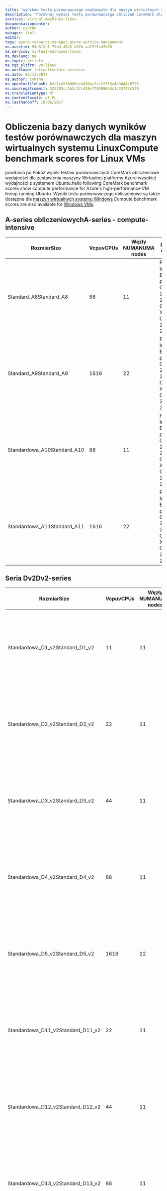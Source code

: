 ```yaml
---
title: "wyników testu porównawczego aaaCompute dla maszyn wirtualnych systemu Linux | Dokumentacja firmy Microsoft"
description: "Porównaj wyniki testu porównawczego obliczeń CoreMark dla maszyn wirtualnych Azure systemem Linux"
services: virtual-machines-linux
documentationcenter: 
author: cynthn
manager: timlt
editor: 
tags: azure-resource-manager,azure-service-management
ms.assetid: 93e812c1-79dd-40c5-b97b-aa79f5cd7d76
ms.service: virtual-machines-linux
ms.devlang: na
ms.topic: article
ms.tgt_pltfrm: vm-linux
ms.workload: infrastructure-services
ms.date: 05/11/2017
ms.author: cynthn
ms.openlocfilehash: b2c1ca5fbd80cea030ac2cc22156c4e9444c6726
ms.sourcegitcommit: 523283cc1b3c37c428e77850964dc1c33742c5f0
ms.translationtype: MT
ms.contentlocale: pl-PL
ms.lasthandoff: 10/06/2017
---
```

# <a name="compute-benchmark-scores-for-linux-vms"></a><span data-ttu-id="aa6ff-103">Obliczenia bazy danych wyników testów porównawczych dla maszyn wirtualnych systemu Linux</span><span class="sxs-lookup"><span data-stu-id="aa6ff-103">Compute benchmark scores for Linux VMs</span></span>
<span data-ttu-id="aa6ff-104">powitania po Pokaż wyniki testów porównawczych CoreMark obliczeniowe wydajności dla zestawienia maszyny Wirtualnej platformy Azure wysokiej wydajności z systemem Ubuntu.</span><span class="sxs-lookup"><span data-stu-id="aa6ff-104">hello following CoreMark benchmark scores show compute performance for Azure's high-performance VM lineup running Ubuntu.</span></span> <span data-ttu-id="aa6ff-105">Wyniki testu porównawczego obliczeniowe są także dostępne dla [maszyn wirtualnych systemu Windows](../windows/compute-benchmark-scores.md?toc=%2fazure%2fvirtual-machines%2fwindows%2ftoc.json).</span><span class="sxs-lookup"><span data-stu-id="aa6ff-105">Compute benchmark scores are also available for [Windows VMs](../windows/compute-benchmark-scores.md?toc=%2fazure%2fvirtual-machines%2fwindows%2ftoc.json).</span></span>

## <a name="a-series---compute-intensive"></a><span data-ttu-id="aa6ff-106">A-series obliczeniowych</span><span class="sxs-lookup"><span data-stu-id="aa6ff-106">A-series - compute-intensive</span></span>
| <span data-ttu-id="aa6ff-107">Rozmiar</span><span class="sxs-lookup"><span data-stu-id="aa6ff-107">Size</span></span> | <span data-ttu-id="aa6ff-108">Vcpu</span><span class="sxs-lookup"><span data-stu-id="aa6ff-108">vCPUs</span></span> | <span data-ttu-id="aa6ff-109">Węzły NUMA</span><span class="sxs-lookup"><span data-stu-id="aa6ff-109">NUMA nodes</span></span> | <span data-ttu-id="aa6ff-110">Procesor CPU</span><span class="sxs-lookup"><span data-stu-id="aa6ff-110">CPU</span></span> | <span data-ttu-id="aa6ff-111">Uruchamia</span><span class="sxs-lookup"><span data-stu-id="aa6ff-111">Runs</span></span> | <span data-ttu-id="aa6ff-112">Iteracje na sekundę</span><span class="sxs-lookup"><span data-stu-id="aa6ff-112">Iterations/sec</span></span> | <span data-ttu-id="aa6ff-113">StdDev</span><span class="sxs-lookup"><span data-stu-id="aa6ff-113">StdDev</span></span> |
| --- | --- | --- | --- | --- | --- | --- |
| <span data-ttu-id="aa6ff-114">Standard_A8</span><span class="sxs-lookup"><span data-stu-id="aa6ff-114">Standard_A8</span></span> |<span data-ttu-id="aa6ff-115">8</span><span class="sxs-lookup"><span data-stu-id="aa6ff-115">8</span></span> |<span data-ttu-id="aa6ff-116">1</span><span class="sxs-lookup"><span data-stu-id="aa6ff-116">1</span></span> |<span data-ttu-id="aa6ff-117">Procesor Intel Xeon E5 procesora CPU — 2670 0 @ 2.6 GHz</span><span class="sxs-lookup"><span data-stu-id="aa6ff-117">Intel Xeon CPU E5-2670 0 @ 2.6 GHz</span></span> |<span data-ttu-id="aa6ff-118">179</span><span class="sxs-lookup"><span data-stu-id="aa6ff-118">179</span></span> |<span data-ttu-id="aa6ff-119">110,294</span><span class="sxs-lookup"><span data-stu-id="aa6ff-119">110,294</span></span> |<span data-ttu-id="aa6ff-120">554</span><span class="sxs-lookup"><span data-stu-id="aa6ff-120">554</span></span> |
| <span data-ttu-id="aa6ff-121">Standard_A9</span><span class="sxs-lookup"><span data-stu-id="aa6ff-121">Standard_A9</span></span> |<span data-ttu-id="aa6ff-122">16</span><span class="sxs-lookup"><span data-stu-id="aa6ff-122">16</span></span> |<span data-ttu-id="aa6ff-123">2</span><span class="sxs-lookup"><span data-stu-id="aa6ff-123">2</span></span> |<span data-ttu-id="aa6ff-124">Procesor Intel Xeon E5 procesora CPU — 2670 0 @ 2.6 GHz</span><span class="sxs-lookup"><span data-stu-id="aa6ff-124">Intel Xeon CPU E5-2670 0 @ 2.6 GHz</span></span> |<span data-ttu-id="aa6ff-125">189</span><span class="sxs-lookup"><span data-stu-id="aa6ff-125">189</span></span> |<span data-ttu-id="aa6ff-126">210,816</span><span class="sxs-lookup"><span data-stu-id="aa6ff-126">210,816</span></span> |<span data-ttu-id="aa6ff-127">2,126</span><span class="sxs-lookup"><span data-stu-id="aa6ff-127">2,126</span></span> |
| <span data-ttu-id="aa6ff-128">Standardowa_A10</span><span class="sxs-lookup"><span data-stu-id="aa6ff-128">Standard_A10</span></span> |<span data-ttu-id="aa6ff-129">8</span><span class="sxs-lookup"><span data-stu-id="aa6ff-129">8</span></span> |<span data-ttu-id="aa6ff-130">1</span><span class="sxs-lookup"><span data-stu-id="aa6ff-130">1</span></span> |<span data-ttu-id="aa6ff-131">Procesor Intel Xeon E5 procesora CPU — 2670 0 @ 2.6 GHz</span><span class="sxs-lookup"><span data-stu-id="aa6ff-131">Intel Xeon CPU E5-2670 0 @ 2.6 GHz</span></span> |<span data-ttu-id="aa6ff-132">188</span><span class="sxs-lookup"><span data-stu-id="aa6ff-132">188</span></span> |<span data-ttu-id="aa6ff-133">110,025</span><span class="sxs-lookup"><span data-stu-id="aa6ff-133">110,025</span></span> |<span data-ttu-id="aa6ff-134">1,045</span><span class="sxs-lookup"><span data-stu-id="aa6ff-134">1,045</span></span> |
| <span data-ttu-id="aa6ff-135">Standardowa_A11</span><span class="sxs-lookup"><span data-stu-id="aa6ff-135">Standard_A11</span></span> |<span data-ttu-id="aa6ff-136">16</span><span class="sxs-lookup"><span data-stu-id="aa6ff-136">16</span></span> |<span data-ttu-id="aa6ff-137">2</span><span class="sxs-lookup"><span data-stu-id="aa6ff-137">2</span></span> |<span data-ttu-id="aa6ff-138">Procesor Intel Xeon E5 procesora CPU — 2670 0 @ 2.6 GHz</span><span class="sxs-lookup"><span data-stu-id="aa6ff-138">Intel Xeon CPU E5-2670 0 @ 2.6 GHz</span></span> |<span data-ttu-id="aa6ff-139">188</span><span class="sxs-lookup"><span data-stu-id="aa6ff-139">188</span></span> |<span data-ttu-id="aa6ff-140">210,727</span><span class="sxs-lookup"><span data-stu-id="aa6ff-140">210,727</span></span> |<span data-ttu-id="aa6ff-141">2,073</span><span class="sxs-lookup"><span data-stu-id="aa6ff-141">2,073</span></span> |

## <a name="dv2-series"></a><span data-ttu-id="aa6ff-142">Seria Dv2</span><span class="sxs-lookup"><span data-stu-id="aa6ff-142">Dv2-series</span></span>
| <span data-ttu-id="aa6ff-143">Rozmiar</span><span class="sxs-lookup"><span data-stu-id="aa6ff-143">Size</span></span> | <span data-ttu-id="aa6ff-144">Vcpu</span><span class="sxs-lookup"><span data-stu-id="aa6ff-144">vCPUs</span></span> | <span data-ttu-id="aa6ff-145">Węzły NUMA</span><span class="sxs-lookup"><span data-stu-id="aa6ff-145">NUMA nodes</span></span> | <span data-ttu-id="aa6ff-146">Procesor CPU</span><span class="sxs-lookup"><span data-stu-id="aa6ff-146">CPU</span></span> | <span data-ttu-id="aa6ff-147">Uruchamia</span><span class="sxs-lookup"><span data-stu-id="aa6ff-147">Runs</span></span> | <span data-ttu-id="aa6ff-148">Iteracje na sekundę</span><span class="sxs-lookup"><span data-stu-id="aa6ff-148">Iterations/sec</span></span> | <span data-ttu-id="aa6ff-149">StdDev</span><span class="sxs-lookup"><span data-stu-id="aa6ff-149">StdDev</span></span> |
| --- | --- | --- | --- | --- | --- | --- |
| <span data-ttu-id="aa6ff-150">Standardowa_D1_v2</span><span class="sxs-lookup"><span data-stu-id="aa6ff-150">Standard_D1_v2</span></span> |<span data-ttu-id="aa6ff-151">1</span><span class="sxs-lookup"><span data-stu-id="aa6ff-151">1</span></span> |<span data-ttu-id="aa6ff-152">1</span><span class="sxs-lookup"><span data-stu-id="aa6ff-152">1</span></span> |<span data-ttu-id="aa6ff-153">Procesor Intel Xeon E5-2673 v3 @ 2,4 GHz</span><span class="sxs-lookup"><span data-stu-id="aa6ff-153">Intel Xeon E5-2673 v3 @ 2.4 GHz</span></span> |<span data-ttu-id="aa6ff-154">140</span><span class="sxs-lookup"><span data-stu-id="aa6ff-154">140</span></span> |<span data-ttu-id="aa6ff-155">14,852</span><span class="sxs-lookup"><span data-stu-id="aa6ff-155">14,852</span></span> |<span data-ttu-id="aa6ff-156">780</span><span class="sxs-lookup"><span data-stu-id="aa6ff-156">780</span></span> |
| <span data-ttu-id="aa6ff-157">Standardowa_D2_v2</span><span class="sxs-lookup"><span data-stu-id="aa6ff-157">Standard_D2_v2</span></span> |<span data-ttu-id="aa6ff-158">2</span><span class="sxs-lookup"><span data-stu-id="aa6ff-158">2</span></span> |<span data-ttu-id="aa6ff-159">1</span><span class="sxs-lookup"><span data-stu-id="aa6ff-159">1</span></span> |<span data-ttu-id="aa6ff-160">Procesor Intel Xeon E5-2673 v3 @ 2,4 GHz</span><span class="sxs-lookup"><span data-stu-id="aa6ff-160">Intel Xeon E5-2673 v3 @ 2.4 GHz</span></span> |<span data-ttu-id="aa6ff-161">133</span><span class="sxs-lookup"><span data-stu-id="aa6ff-161">133</span></span> |<span data-ttu-id="aa6ff-162">29,467</span><span class="sxs-lookup"><span data-stu-id="aa6ff-162">29,467</span></span> |<span data-ttu-id="aa6ff-163">1,863</span><span class="sxs-lookup"><span data-stu-id="aa6ff-163">1,863</span></span> |
| <span data-ttu-id="aa6ff-164">Standardowa_D3_v2</span><span class="sxs-lookup"><span data-stu-id="aa6ff-164">Standard_D3_v2</span></span> |<span data-ttu-id="aa6ff-165">4</span><span class="sxs-lookup"><span data-stu-id="aa6ff-165">4</span></span> |<span data-ttu-id="aa6ff-166">1</span><span class="sxs-lookup"><span data-stu-id="aa6ff-166">1</span></span> |<span data-ttu-id="aa6ff-167">Procesor Intel Xeon E5-2673 v3 @ 2,4 GHz</span><span class="sxs-lookup"><span data-stu-id="aa6ff-167">Intel Xeon E5-2673 v3 @ 2.4 GHz</span></span> |<span data-ttu-id="aa6ff-168">139</span><span class="sxs-lookup"><span data-stu-id="aa6ff-168">139</span></span> |<span data-ttu-id="aa6ff-169">56,205</span><span class="sxs-lookup"><span data-stu-id="aa6ff-169">56,205</span></span> |<span data-ttu-id="aa6ff-170">1,167</span><span class="sxs-lookup"><span data-stu-id="aa6ff-170">1,167</span></span> |
| <span data-ttu-id="aa6ff-171">Standardowa_D4_v2</span><span class="sxs-lookup"><span data-stu-id="aa6ff-171">Standard_D4_v2</span></span> |<span data-ttu-id="aa6ff-172">8</span><span class="sxs-lookup"><span data-stu-id="aa6ff-172">8</span></span> |<span data-ttu-id="aa6ff-173">1</span><span class="sxs-lookup"><span data-stu-id="aa6ff-173">1</span></span> |<span data-ttu-id="aa6ff-174">Procesor Intel Xeon E5-2673 v3 @ 2,4 GHz</span><span class="sxs-lookup"><span data-stu-id="aa6ff-174">Intel Xeon E5-2673 v3 @ 2.4 GHz</span></span> |<span data-ttu-id="aa6ff-175">126</span><span class="sxs-lookup"><span data-stu-id="aa6ff-175">126</span></span> |<span data-ttu-id="aa6ff-176">108,543</span><span class="sxs-lookup"><span data-stu-id="aa6ff-176">108,543</span></span> |<span data-ttu-id="aa6ff-177">3,446</span><span class="sxs-lookup"><span data-stu-id="aa6ff-177">3,446</span></span> |
| <span data-ttu-id="aa6ff-178">Standardowa_D5_v2</span><span class="sxs-lookup"><span data-stu-id="aa6ff-178">Standard_D5_v2</span></span> |<span data-ttu-id="aa6ff-179">16</span><span class="sxs-lookup"><span data-stu-id="aa6ff-179">16</span></span> |<span data-ttu-id="aa6ff-180">2</span><span class="sxs-lookup"><span data-stu-id="aa6ff-180">2</span></span> |<span data-ttu-id="aa6ff-181">Procesor Intel Xeon E5-2673 v3 @ 2,4 GHz</span><span class="sxs-lookup"><span data-stu-id="aa6ff-181">Intel Xeon E5-2673 v3 @ 2.4 GHz</span></span> |<span data-ttu-id="aa6ff-182">126</span><span class="sxs-lookup"><span data-stu-id="aa6ff-182">126</span></span> |<span data-ttu-id="aa6ff-183">205,332</span><span class="sxs-lookup"><span data-stu-id="aa6ff-183">205,332</span></span> |<span data-ttu-id="aa6ff-184">9,998</span><span class="sxs-lookup"><span data-stu-id="aa6ff-184">9,998</span></span> |
| <span data-ttu-id="aa6ff-185">Standardowa_D11_v2</span><span class="sxs-lookup"><span data-stu-id="aa6ff-185">Standard_D11_v2</span></span> |<span data-ttu-id="aa6ff-186">2</span><span class="sxs-lookup"><span data-stu-id="aa6ff-186">2</span></span> |<span data-ttu-id="aa6ff-187">1</span><span class="sxs-lookup"><span data-stu-id="aa6ff-187">1</span></span> |<span data-ttu-id="aa6ff-188">Procesor Intel Xeon E5-2673 v3 @ 2,4 GHz</span><span class="sxs-lookup"><span data-stu-id="aa6ff-188">Intel Xeon E5-2673 v3 @ 2.4 GHz</span></span> |<span data-ttu-id="aa6ff-189">125</span><span class="sxs-lookup"><span data-stu-id="aa6ff-189">125</span></span> |<span data-ttu-id="aa6ff-190">28,598</span><span class="sxs-lookup"><span data-stu-id="aa6ff-190">28,598</span></span> |<span data-ttu-id="aa6ff-191">1,510</span><span class="sxs-lookup"><span data-stu-id="aa6ff-191">1,510</span></span> |
| <span data-ttu-id="aa6ff-192">Standardowa_D12_v2</span><span class="sxs-lookup"><span data-stu-id="aa6ff-192">Standard_D12_v2</span></span> |<span data-ttu-id="aa6ff-193">4</span><span class="sxs-lookup"><span data-stu-id="aa6ff-193">4</span></span> |<span data-ttu-id="aa6ff-194">1</span><span class="sxs-lookup"><span data-stu-id="aa6ff-194">1</span></span> |<span data-ttu-id="aa6ff-195">Procesor Intel Xeon E5-2673 v3 @ 2,4 GHz</span><span class="sxs-lookup"><span data-stu-id="aa6ff-195">Intel Xeon E5-2673 v3 @ 2.4 GHz</span></span> |<span data-ttu-id="aa6ff-196">131</span><span class="sxs-lookup"><span data-stu-id="aa6ff-196">131</span></span> |<span data-ttu-id="aa6ff-197">55,673</span><span class="sxs-lookup"><span data-stu-id="aa6ff-197">55,673</span></span> |<span data-ttu-id="aa6ff-198">1,418</span><span class="sxs-lookup"><span data-stu-id="aa6ff-198">1,418</span></span> |
| <span data-ttu-id="aa6ff-199">Standardowa_D13_v2</span><span class="sxs-lookup"><span data-stu-id="aa6ff-199">Standard_D13_v2</span></span> |<span data-ttu-id="aa6ff-200">8</span><span class="sxs-lookup"><span data-stu-id="aa6ff-200">8</span></span> |<span data-ttu-id="aa6ff-201">1</span><span class="sxs-lookup"><span data-stu-id="aa6ff-201">1</span></span> |<span data-ttu-id="aa6ff-202">Procesor Intel Xeon E5-2673 v3 @ 2,4 GHz</span><span class="sxs-lookup"><span data-stu-id="aa6ff-202">Intel Xeon E5-2673 v3 @ 2.4 GHz</span></span> |<span data-ttu-id="aa6ff-203">140</span><span class="sxs-lookup"><span data-stu-id="aa6ff-203">140</span></span> |<span data-ttu-id="aa6ff-204">107,986</span><span class="sxs-lookup"><span data-stu-id="aa6ff-204">107,986</span></span> |<span data-ttu-id="aa6ff-205">3,089</span><span class="sxs-lookup"><span data-stu-id="aa6ff-205">3,089</span></span> |
| <span data-ttu-id="aa6ff-206">Standardowa_D14_v2</span><span class="sxs-lookup"><span data-stu-id="aa6ff-206">Standard_D14_v2</span></span> |<span data-ttu-id="aa6ff-207">16</span><span class="sxs-lookup"><span data-stu-id="aa6ff-207">16</span></span> |<span data-ttu-id="aa6ff-208">2</span><span class="sxs-lookup"><span data-stu-id="aa6ff-208">2</span></span> |<span data-ttu-id="aa6ff-209">Procesor Intel Xeon E5-2673 v3 @ 2,4 GHz</span><span class="sxs-lookup"><span data-stu-id="aa6ff-209">Intel Xeon E5-2673 v3 @ 2.4 GHz</span></span> |<span data-ttu-id="aa6ff-210">140</span><span class="sxs-lookup"><span data-stu-id="aa6ff-210">140</span></span> |<span data-ttu-id="aa6ff-211">208,186</span><span class="sxs-lookup"><span data-stu-id="aa6ff-211">208,186</span></span> |<span data-ttu-id="aa6ff-212">8,839</span><span class="sxs-lookup"><span data-stu-id="aa6ff-212">8,839</span></span> |
| <span data-ttu-id="aa6ff-213">Standard_D15_v2</span><span class="sxs-lookup"><span data-stu-id="aa6ff-213">Standard_D15_v2</span></span> |<span data-ttu-id="aa6ff-214">20</span><span class="sxs-lookup"><span data-stu-id="aa6ff-214">20</span></span> |<span data-ttu-id="aa6ff-215">2</span><span class="sxs-lookup"><span data-stu-id="aa6ff-215">2</span></span> |<span data-ttu-id="aa6ff-216">Procesor Intel Xeon E5-2673 v3 @ 2,4 GHz</span><span class="sxs-lookup"><span data-stu-id="aa6ff-216">Intel Xeon E5-2673 v3 @ 2.4 GHz</span></span> |<span data-ttu-id="aa6ff-217">28</span><span class="sxs-lookup"><span data-stu-id="aa6ff-217">28</span></span> |<span data-ttu-id="aa6ff-218">268,560</span><span class="sxs-lookup"><span data-stu-id="aa6ff-218">268,560</span></span> |<span data-ttu-id="aa6ff-219">4,667</span><span class="sxs-lookup"><span data-stu-id="aa6ff-219">4,667</span></span> |

## <a name="f-series"></a><span data-ttu-id="aa6ff-220">Seria F</span><span class="sxs-lookup"><span data-stu-id="aa6ff-220">F-series</span></span>
| <span data-ttu-id="aa6ff-221">Rozmiar</span><span class="sxs-lookup"><span data-stu-id="aa6ff-221">Size</span></span> | <span data-ttu-id="aa6ff-222">Vcpu</span><span class="sxs-lookup"><span data-stu-id="aa6ff-222">vCPUs</span></span> | <span data-ttu-id="aa6ff-223">Węzły NUMA</span><span class="sxs-lookup"><span data-stu-id="aa6ff-223">NUMA nodes</span></span> | <span data-ttu-id="aa6ff-224">Procesor CPU</span><span class="sxs-lookup"><span data-stu-id="aa6ff-224">CPU</span></span> | <span data-ttu-id="aa6ff-225">Uruchamia</span><span class="sxs-lookup"><span data-stu-id="aa6ff-225">Runs</span></span> | <span data-ttu-id="aa6ff-226">Iteracje na sekundę</span><span class="sxs-lookup"><span data-stu-id="aa6ff-226">Iterations/sec</span></span> | <span data-ttu-id="aa6ff-227">StdDev</span><span class="sxs-lookup"><span data-stu-id="aa6ff-227">StdDev</span></span> |
| --- | --- | --- | --- | --- | --- | --- |
| <span data-ttu-id="aa6ff-228">Standardowa_F1</span><span class="sxs-lookup"><span data-stu-id="aa6ff-228">Standard_F1</span></span> |<span data-ttu-id="aa6ff-229">1</span><span class="sxs-lookup"><span data-stu-id="aa6ff-229">1</span></span> |<span data-ttu-id="aa6ff-230">1</span><span class="sxs-lookup"><span data-stu-id="aa6ff-230">1</span></span> |<span data-ttu-id="aa6ff-231">Procesor Intel Xeon E5-2673 v3 @ 2,4 GHz</span><span class="sxs-lookup"><span data-stu-id="aa6ff-231">Intel Xeon E5-2673 v3 @ 2.4 GHz</span></span> |<span data-ttu-id="aa6ff-232">154</span><span class="sxs-lookup"><span data-stu-id="aa6ff-232">154</span></span> |<span data-ttu-id="aa6ff-233">15,602</span><span class="sxs-lookup"><span data-stu-id="aa6ff-233">15,602</span></span> |<span data-ttu-id="aa6ff-234">787</span><span class="sxs-lookup"><span data-stu-id="aa6ff-234">787</span></span> |
| <span data-ttu-id="aa6ff-235">Standardowa_F2</span><span class="sxs-lookup"><span data-stu-id="aa6ff-235">Standard_F2</span></span> |<span data-ttu-id="aa6ff-236">2</span><span class="sxs-lookup"><span data-stu-id="aa6ff-236">2</span></span> |<span data-ttu-id="aa6ff-237">1</span><span class="sxs-lookup"><span data-stu-id="aa6ff-237">1</span></span> |<span data-ttu-id="aa6ff-238">Procesor Intel Xeon E5-2673 v3 @ 2,4 GHz</span><span class="sxs-lookup"><span data-stu-id="aa6ff-238">Intel Xeon E5-2673 v3 @ 2.4 GHz</span></span> |<span data-ttu-id="aa6ff-239">126</span><span class="sxs-lookup"><span data-stu-id="aa6ff-239">126</span></span> |<span data-ttu-id="aa6ff-240">29,519</span><span class="sxs-lookup"><span data-stu-id="aa6ff-240">29,519</span></span> |<span data-ttu-id="aa6ff-241">1,233</span><span class="sxs-lookup"><span data-stu-id="aa6ff-241">1,233</span></span> |
| <span data-ttu-id="aa6ff-242">Standardowa_F4</span><span class="sxs-lookup"><span data-stu-id="aa6ff-242">Standard_F4</span></span> |<span data-ttu-id="aa6ff-243">4</span><span class="sxs-lookup"><span data-stu-id="aa6ff-243">4</span></span> |<span data-ttu-id="aa6ff-244">1</span><span class="sxs-lookup"><span data-stu-id="aa6ff-244">1</span></span> |<span data-ttu-id="aa6ff-245">Procesor Intel Xeon E5-2673 v3 @ 2,4 GHz</span><span class="sxs-lookup"><span data-stu-id="aa6ff-245">Intel Xeon E5-2673 v3 @ 2.4 GHz</span></span> |<span data-ttu-id="aa6ff-246">147</span><span class="sxs-lookup"><span data-stu-id="aa6ff-246">147</span></span> |<span data-ttu-id="aa6ff-247">58,709</span><span class="sxs-lookup"><span data-stu-id="aa6ff-247">58,709</span></span> |<span data-ttu-id="aa6ff-248">1,227</span><span class="sxs-lookup"><span data-stu-id="aa6ff-248">1,227</span></span> |
| <span data-ttu-id="aa6ff-249">Standardowa_F8</span><span class="sxs-lookup"><span data-stu-id="aa6ff-249">Standard_F8</span></span> |<span data-ttu-id="aa6ff-250">8</span><span class="sxs-lookup"><span data-stu-id="aa6ff-250">8</span></span> |<span data-ttu-id="aa6ff-251">1</span><span class="sxs-lookup"><span data-stu-id="aa6ff-251">1</span></span> |<span data-ttu-id="aa6ff-252">Procesor Intel Xeon E5-2673 v3 @ 2,4 GHz</span><span class="sxs-lookup"><span data-stu-id="aa6ff-252">Intel Xeon E5-2673 v3 @ 2.4 GHz</span></span> |<span data-ttu-id="aa6ff-253">224</span><span class="sxs-lookup"><span data-stu-id="aa6ff-253">224</span></span> |<span data-ttu-id="aa6ff-254">112,772</span><span class="sxs-lookup"><span data-stu-id="aa6ff-254">112,772</span></span> |<span data-ttu-id="aa6ff-255">3,006</span><span class="sxs-lookup"><span data-stu-id="aa6ff-255">3,006</span></span> |
| <span data-ttu-id="aa6ff-256">Standardowa_F16</span><span class="sxs-lookup"><span data-stu-id="aa6ff-256">Standard_F16</span></span> |<span data-ttu-id="aa6ff-257">16</span><span class="sxs-lookup"><span data-stu-id="aa6ff-257">16</span></span> |<span data-ttu-id="aa6ff-258">2</span><span class="sxs-lookup"><span data-stu-id="aa6ff-258">2</span></span> |<span data-ttu-id="aa6ff-259">Procesor Intel Xeon E5-2673 v3 @ 2,4 GHz</span><span class="sxs-lookup"><span data-stu-id="aa6ff-259">Intel Xeon E5-2673 v3 @ 2.4 GHz</span></span> |<span data-ttu-id="aa6ff-260">42</span><span class="sxs-lookup"><span data-stu-id="aa6ff-260">42</span></span> |<span data-ttu-id="aa6ff-261">218,571</span><span class="sxs-lookup"><span data-stu-id="aa6ff-261">218,571</span></span> |<span data-ttu-id="aa6ff-262">5,113</span><span class="sxs-lookup"><span data-stu-id="aa6ff-262">5,113</span></span> |

## <a name="g-series"></a><span data-ttu-id="aa6ff-263">Seria G</span><span class="sxs-lookup"><span data-stu-id="aa6ff-263">G-series</span></span>
| <span data-ttu-id="aa6ff-264">Rozmiar</span><span class="sxs-lookup"><span data-stu-id="aa6ff-264">Size</span></span> | <span data-ttu-id="aa6ff-265">Vcpu</span><span class="sxs-lookup"><span data-stu-id="aa6ff-265">vCPUs</span></span> | <span data-ttu-id="aa6ff-266">Węzły NUMA</span><span class="sxs-lookup"><span data-stu-id="aa6ff-266">NUMA nodes</span></span> | <span data-ttu-id="aa6ff-267">Procesor CPU</span><span class="sxs-lookup"><span data-stu-id="aa6ff-267">CPU</span></span> | <span data-ttu-id="aa6ff-268">Uruchamia</span><span class="sxs-lookup"><span data-stu-id="aa6ff-268">Runs</span></span> | <span data-ttu-id="aa6ff-269">Iteracje na sekundę</span><span class="sxs-lookup"><span data-stu-id="aa6ff-269">Iterations/sec</span></span> | <span data-ttu-id="aa6ff-270">StdDev</span><span class="sxs-lookup"><span data-stu-id="aa6ff-270">StdDev</span></span> |
| --- | --- | --- | --- | --- | --- | --- |
| <span data-ttu-id="aa6ff-271">Standardowa_G1</span><span class="sxs-lookup"><span data-stu-id="aa6ff-271">Standard_G1</span></span> |<span data-ttu-id="aa6ff-272">2</span><span class="sxs-lookup"><span data-stu-id="aa6ff-272">2</span></span> |<span data-ttu-id="aa6ff-273">1</span><span class="sxs-lookup"><span data-stu-id="aa6ff-273">1</span></span> |<span data-ttu-id="aa6ff-274">Procesor Intel Xeon E5-2698B v3 @ 2 GHz</span><span class="sxs-lookup"><span data-stu-id="aa6ff-274">Intel Xeon E5-2698B v3 @ 2 GHz</span></span> |<span data-ttu-id="aa6ff-275">83</span><span class="sxs-lookup"><span data-stu-id="aa6ff-275">83</span></span> |<span data-ttu-id="aa6ff-276">31,310</span><span class="sxs-lookup"><span data-stu-id="aa6ff-276">31,310</span></span> |<span data-ttu-id="aa6ff-277">2,891</span><span class="sxs-lookup"><span data-stu-id="aa6ff-277">2,891</span></span> |
| <span data-ttu-id="aa6ff-278">Standardowa_G2</span><span class="sxs-lookup"><span data-stu-id="aa6ff-278">Standard_G2</span></span> |<span data-ttu-id="aa6ff-279">4</span><span class="sxs-lookup"><span data-stu-id="aa6ff-279">4</span></span> |<span data-ttu-id="aa6ff-280">1</span><span class="sxs-lookup"><span data-stu-id="aa6ff-280">1</span></span> |<span data-ttu-id="aa6ff-281">Procesor Intel Xeon E5-2698B v3 @ 2 GHz</span><span class="sxs-lookup"><span data-stu-id="aa6ff-281">Intel Xeon E5-2698B v3 @ 2 GHz</span></span> |<span data-ttu-id="aa6ff-282">84</span><span class="sxs-lookup"><span data-stu-id="aa6ff-282">84</span></span> |<span data-ttu-id="aa6ff-283">60,112</span><span class="sxs-lookup"><span data-stu-id="aa6ff-283">60,112</span></span> |<span data-ttu-id="aa6ff-284">3,537</span><span class="sxs-lookup"><span data-stu-id="aa6ff-284">3,537</span></span> |
| <span data-ttu-id="aa6ff-285">Standardowa_G3</span><span class="sxs-lookup"><span data-stu-id="aa6ff-285">Standard_G3</span></span> |<span data-ttu-id="aa6ff-286">8</span><span class="sxs-lookup"><span data-stu-id="aa6ff-286">8</span></span> |<span data-ttu-id="aa6ff-287">1</span><span class="sxs-lookup"><span data-stu-id="aa6ff-287">1</span></span> |<span data-ttu-id="aa6ff-288">Procesor Intel Xeon E5-2698B v3 @ 2 GHz</span><span class="sxs-lookup"><span data-stu-id="aa6ff-288">Intel Xeon E5-2698B v3 @ 2 GHz</span></span> |<span data-ttu-id="aa6ff-289">84</span><span class="sxs-lookup"><span data-stu-id="aa6ff-289">84</span></span> |<span data-ttu-id="aa6ff-290">107,522</span><span class="sxs-lookup"><span data-stu-id="aa6ff-290">107,522</span></span> |<span data-ttu-id="aa6ff-291">4,537</span><span class="sxs-lookup"><span data-stu-id="aa6ff-291">4,537</span></span> |
| <span data-ttu-id="aa6ff-292">Standardowa_G4</span><span class="sxs-lookup"><span data-stu-id="aa6ff-292">Standard_G4</span></span> |<span data-ttu-id="aa6ff-293">16</span><span class="sxs-lookup"><span data-stu-id="aa6ff-293">16</span></span> |<span data-ttu-id="aa6ff-294">1</span><span class="sxs-lookup"><span data-stu-id="aa6ff-294">1</span></span> |<span data-ttu-id="aa6ff-295">Procesor Intel Xeon E5-2698B v3 @ 2 GHz</span><span class="sxs-lookup"><span data-stu-id="aa6ff-295">Intel Xeon E5-2698B v3 @ 2 GHz</span></span> |<span data-ttu-id="aa6ff-296">83</span><span class="sxs-lookup"><span data-stu-id="aa6ff-296">83</span></span> |<span data-ttu-id="aa6ff-297">195,116</span><span class="sxs-lookup"><span data-stu-id="aa6ff-297">195,116</span></span> |<span data-ttu-id="aa6ff-298">5,024</span><span class="sxs-lookup"><span data-stu-id="aa6ff-298">5,024</span></span> |
| <span data-ttu-id="aa6ff-299">Standard_G5</span><span class="sxs-lookup"><span data-stu-id="aa6ff-299">Standard_G5</span></span> |<span data-ttu-id="aa6ff-300">32</span><span class="sxs-lookup"><span data-stu-id="aa6ff-300">32</span></span> |<span data-ttu-id="aa6ff-301">2</span><span class="sxs-lookup"><span data-stu-id="aa6ff-301">2</span></span> |<span data-ttu-id="aa6ff-302">Procesor Intel Xeon E5-2698B v3 @ 2 GHz</span><span class="sxs-lookup"><span data-stu-id="aa6ff-302">Intel Xeon E5-2698B v3 @ 2 GHz</span></span> |<span data-ttu-id="aa6ff-303">84</span><span class="sxs-lookup"><span data-stu-id="aa6ff-303">84</span></span> |<span data-ttu-id="aa6ff-304">360,329</span><span class="sxs-lookup"><span data-stu-id="aa6ff-304">360,329</span></span> |<span data-ttu-id="aa6ff-305">14,212</span><span class="sxs-lookup"><span data-stu-id="aa6ff-305">14,212</span></span> |

## <a name="gs-series"></a><span data-ttu-id="aa6ff-306">Seria GS</span><span class="sxs-lookup"><span data-stu-id="aa6ff-306">GS-series</span></span>
| <span data-ttu-id="aa6ff-307">Rozmiar</span><span class="sxs-lookup"><span data-stu-id="aa6ff-307">Size</span></span> | <span data-ttu-id="aa6ff-308">Vcpu</span><span class="sxs-lookup"><span data-stu-id="aa6ff-308">vCPUs</span></span> | <span data-ttu-id="aa6ff-309">Węzły NUMA</span><span class="sxs-lookup"><span data-stu-id="aa6ff-309">NUMA nodes</span></span> | <span data-ttu-id="aa6ff-310">Procesor CPU</span><span class="sxs-lookup"><span data-stu-id="aa6ff-310">CPU</span></span> | <span data-ttu-id="aa6ff-311">Uruchamia</span><span class="sxs-lookup"><span data-stu-id="aa6ff-311">Runs</span></span> | <span data-ttu-id="aa6ff-312">Iteracje na sekundę</span><span class="sxs-lookup"><span data-stu-id="aa6ff-312">Iterations/sec</span></span> | <span data-ttu-id="aa6ff-313">StdDev</span><span class="sxs-lookup"><span data-stu-id="aa6ff-313">StdDev</span></span> |
| --- | --- | --- | --- | --- | --- | --- |
| <span data-ttu-id="aa6ff-314">Standardowa_GS1</span><span class="sxs-lookup"><span data-stu-id="aa6ff-314">Standard_GS1</span></span> |<span data-ttu-id="aa6ff-315">2</span><span class="sxs-lookup"><span data-stu-id="aa6ff-315">2</span></span> |<span data-ttu-id="aa6ff-316">1</span><span class="sxs-lookup"><span data-stu-id="aa6ff-316">1</span></span> |<span data-ttu-id="aa6ff-317">Procesor Intel Xeon E5-2698B v3 @ 2 GHz</span><span class="sxs-lookup"><span data-stu-id="aa6ff-317">Intel Xeon E5-2698B v3 @ 2 GHz</span></span> |<span data-ttu-id="aa6ff-318">84</span><span class="sxs-lookup"><span data-stu-id="aa6ff-318">84</span></span> |<span data-ttu-id="aa6ff-319">28,613</span><span class="sxs-lookup"><span data-stu-id="aa6ff-319">28,613</span></span> |<span data-ttu-id="aa6ff-320">1,884</span><span class="sxs-lookup"><span data-stu-id="aa6ff-320">1,884</span></span> |
| <span data-ttu-id="aa6ff-321">Standardowa_GS2</span><span class="sxs-lookup"><span data-stu-id="aa6ff-321">Standard_GS2</span></span> |<span data-ttu-id="aa6ff-322">4</span><span class="sxs-lookup"><span data-stu-id="aa6ff-322">4</span></span> |<span data-ttu-id="aa6ff-323">1</span><span class="sxs-lookup"><span data-stu-id="aa6ff-323">1</span></span> |<span data-ttu-id="aa6ff-324">Procesor Intel Xeon E5-2698B v3 @ 2 GHz</span><span class="sxs-lookup"><span data-stu-id="aa6ff-324">Intel Xeon E5-2698B v3 @ 2 GHz</span></span> |<span data-ttu-id="aa6ff-325">83</span><span class="sxs-lookup"><span data-stu-id="aa6ff-325">83</span></span> |<span data-ttu-id="aa6ff-326">54,348</span><span class="sxs-lookup"><span data-stu-id="aa6ff-326">54,348</span></span> |<span data-ttu-id="aa6ff-327">3,474</span><span class="sxs-lookup"><span data-stu-id="aa6ff-327">3,474</span></span> |
| <span data-ttu-id="aa6ff-328">Standardowa_GS3</span><span class="sxs-lookup"><span data-stu-id="aa6ff-328">Standard_GS3</span></span> |<span data-ttu-id="aa6ff-329">8</span><span class="sxs-lookup"><span data-stu-id="aa6ff-329">8</span></span> |<span data-ttu-id="aa6ff-330">1</span><span class="sxs-lookup"><span data-stu-id="aa6ff-330">1</span></span> |<span data-ttu-id="aa6ff-331">Procesor Intel Xeon E5-2698B v3 @ 2 GHz</span><span class="sxs-lookup"><span data-stu-id="aa6ff-331">Intel Xeon E5-2698B v3 @ 2 GHz</span></span> |<span data-ttu-id="aa6ff-332">83</span><span class="sxs-lookup"><span data-stu-id="aa6ff-332">83</span></span> |<span data-ttu-id="aa6ff-333">104,564</span><span class="sxs-lookup"><span data-stu-id="aa6ff-333">104,564</span></span> |<span data-ttu-id="aa6ff-334">1,834</span><span class="sxs-lookup"><span data-stu-id="aa6ff-334">1,834</span></span> |
| <span data-ttu-id="aa6ff-335">Standardowa_GS4</span><span class="sxs-lookup"><span data-stu-id="aa6ff-335">Standard_GS4</span></span> |<span data-ttu-id="aa6ff-336">16</span><span class="sxs-lookup"><span data-stu-id="aa6ff-336">16</span></span> |<span data-ttu-id="aa6ff-337">1</span><span class="sxs-lookup"><span data-stu-id="aa6ff-337">1</span></span> |<span data-ttu-id="aa6ff-338">Procesor Intel Xeon E5-2698B v3 @ 2 GHz</span><span class="sxs-lookup"><span data-stu-id="aa6ff-338">Intel Xeon E5-2698B v3 @ 2 GHz</span></span> |<span data-ttu-id="aa6ff-339">84</span><span class="sxs-lookup"><span data-stu-id="aa6ff-339">84</span></span> |<span data-ttu-id="aa6ff-340">194,111</span><span class="sxs-lookup"><span data-stu-id="aa6ff-340">194,111</span></span> |<span data-ttu-id="aa6ff-341">4,735</span><span class="sxs-lookup"><span data-stu-id="aa6ff-341">4,735</span></span> |
| <span data-ttu-id="aa6ff-342">Standard_GS5</span><span class="sxs-lookup"><span data-stu-id="aa6ff-342">Standard_GS5</span></span> |<span data-ttu-id="aa6ff-343">32</span><span class="sxs-lookup"><span data-stu-id="aa6ff-343">32</span></span> |<span data-ttu-id="aa6ff-344">2</span><span class="sxs-lookup"><span data-stu-id="aa6ff-344">2</span></span> |<span data-ttu-id="aa6ff-345">Procesor Intel Xeon E5-2698B v3 @ 2 GHz</span><span class="sxs-lookup"><span data-stu-id="aa6ff-345">Intel Xeon E5-2698B v3 @ 2 GHz</span></span> |<span data-ttu-id="aa6ff-346">84</span><span class="sxs-lookup"><span data-stu-id="aa6ff-346">84</span></span> |<span data-ttu-id="aa6ff-347">357,396</span><span class="sxs-lookup"><span data-stu-id="aa6ff-347">357,396</span></span> |<span data-ttu-id="aa6ff-348">16,228</span><span class="sxs-lookup"><span data-stu-id="aa6ff-348">16,228</span></span> |

## <a name="h-series"></a><span data-ttu-id="aa6ff-349">Seria H</span><span class="sxs-lookup"><span data-stu-id="aa6ff-349">H-series</span></span>
| <span data-ttu-id="aa6ff-350">Rozmiar</span><span class="sxs-lookup"><span data-stu-id="aa6ff-350">Size</span></span> | <span data-ttu-id="aa6ff-351">Vcpu</span><span class="sxs-lookup"><span data-stu-id="aa6ff-351">vCPUs</span></span> | <span data-ttu-id="aa6ff-352">Węzły NUMA</span><span class="sxs-lookup"><span data-stu-id="aa6ff-352">NUMA nodes</span></span> | <span data-ttu-id="aa6ff-353">Procesor CPU</span><span class="sxs-lookup"><span data-stu-id="aa6ff-353">CPU</span></span> | <span data-ttu-id="aa6ff-354">Uruchamia</span><span class="sxs-lookup"><span data-stu-id="aa6ff-354">Runs</span></span> | <span data-ttu-id="aa6ff-355">Iteracje na sekundę</span><span class="sxs-lookup"><span data-stu-id="aa6ff-355">Iterations/sec</span></span> | <span data-ttu-id="aa6ff-356">StdDev</span><span class="sxs-lookup"><span data-stu-id="aa6ff-356">StdDev</span></span> |
| --- | --- | --- | --- | --- | --- | --- |
| <span data-ttu-id="aa6ff-357">Standardowa_H8</span><span class="sxs-lookup"><span data-stu-id="aa6ff-357">Standard_H8</span></span> |<span data-ttu-id="aa6ff-358">8</span><span class="sxs-lookup"><span data-stu-id="aa6ff-358">8</span></span> |<span data-ttu-id="aa6ff-359">1</span><span class="sxs-lookup"><span data-stu-id="aa6ff-359">1</span></span> |<span data-ttu-id="aa6ff-360">Procesor Intel Xeon E5-2667 v3 @ 3,2 GHz</span><span class="sxs-lookup"><span data-stu-id="aa6ff-360">Intel Xeon E5-2667 v3 @ 3.2 GHz</span></span> |<span data-ttu-id="aa6ff-361">28</span><span class="sxs-lookup"><span data-stu-id="aa6ff-361">28</span></span> |<span data-ttu-id="aa6ff-362">140,782</span><span class="sxs-lookup"><span data-stu-id="aa6ff-362">140,782</span></span> |<span data-ttu-id="aa6ff-363">2,512</span><span class="sxs-lookup"><span data-stu-id="aa6ff-363">2,512</span></span> |
| <span data-ttu-id="aa6ff-364">Standardowa_H16</span><span class="sxs-lookup"><span data-stu-id="aa6ff-364">Standard_H16</span></span> |<span data-ttu-id="aa6ff-365">16</span><span class="sxs-lookup"><span data-stu-id="aa6ff-365">16</span></span> |<span data-ttu-id="aa6ff-366">2</span><span class="sxs-lookup"><span data-stu-id="aa6ff-366">2</span></span> |<span data-ttu-id="aa6ff-367">Procesor Intel Xeon E5-2667 v3 @ 3,2 GHz</span><span class="sxs-lookup"><span data-stu-id="aa6ff-367">Intel Xeon E5-2667 v3 @ 3.2 GHz</span></span> |<span data-ttu-id="aa6ff-368">35</span><span class="sxs-lookup"><span data-stu-id="aa6ff-368">35</span></span> |<span data-ttu-id="aa6ff-369">275,289</span><span class="sxs-lookup"><span data-stu-id="aa6ff-369">275,289</span></span> |<span data-ttu-id="aa6ff-370">7,110</span><span class="sxs-lookup"><span data-stu-id="aa6ff-370">7,110</span></span> |
| <span data-ttu-id="aa6ff-371">Standard_H18m</span><span class="sxs-lookup"><span data-stu-id="aa6ff-371">Standard_H18m</span></span> |<span data-ttu-id="aa6ff-372">8</span><span class="sxs-lookup"><span data-stu-id="aa6ff-372">8</span></span> |<span data-ttu-id="aa6ff-373">1</span><span class="sxs-lookup"><span data-stu-id="aa6ff-373">1</span></span> |<span data-ttu-id="aa6ff-374">Procesor Intel Xeon E5-2667 v3 @ 3,2 GHz</span><span class="sxs-lookup"><span data-stu-id="aa6ff-374">Intel Xeon E5-2667 v3 @ 3.2 GHz</span></span> |<span data-ttu-id="aa6ff-375">28</span><span class="sxs-lookup"><span data-stu-id="aa6ff-375">28</span></span> |<span data-ttu-id="aa6ff-376">139,071</span><span class="sxs-lookup"><span data-stu-id="aa6ff-376">139,071</span></span> |<span data-ttu-id="aa6ff-377">3,988</span><span class="sxs-lookup"><span data-stu-id="aa6ff-377">3,988</span></span> |
| <span data-ttu-id="aa6ff-378">Standardowa_H16m</span><span class="sxs-lookup"><span data-stu-id="aa6ff-378">Standard_H16m</span></span> |<span data-ttu-id="aa6ff-379">16</span><span class="sxs-lookup"><span data-stu-id="aa6ff-379">16</span></span> |<span data-ttu-id="aa6ff-380">2</span><span class="sxs-lookup"><span data-stu-id="aa6ff-380">2</span></span> |<span data-ttu-id="aa6ff-381">Procesor Intel Xeon E5-2667 v3 @ 3,2 GHz</span><span class="sxs-lookup"><span data-stu-id="aa6ff-381">Intel Xeon E5-2667 v3 @ 3.2 GHz</span></span> |<span data-ttu-id="aa6ff-382">28</span><span class="sxs-lookup"><span data-stu-id="aa6ff-382">28</span></span> |<span data-ttu-id="aa6ff-383">275,988</span><span class="sxs-lookup"><span data-stu-id="aa6ff-383">275,988</span></span> |<span data-ttu-id="aa6ff-384">6,963</span><span class="sxs-lookup"><span data-stu-id="aa6ff-384">6,963</span></span> |
| <span data-ttu-id="aa6ff-385">Warstwie standardowa_h16r</span><span class="sxs-lookup"><span data-stu-id="aa6ff-385">Standard_H16r</span></span> |<span data-ttu-id="aa6ff-386">16</span><span class="sxs-lookup"><span data-stu-id="aa6ff-386">16</span></span> |<span data-ttu-id="aa6ff-387">2</span><span class="sxs-lookup"><span data-stu-id="aa6ff-387">2</span></span> |<span data-ttu-id="aa6ff-388">Procesor Intel Xeon E5-2667 v3 @ 3,2 GHz</span><span class="sxs-lookup"><span data-stu-id="aa6ff-388">Intel Xeon E5-2667 v3 @ 3.2 GHz</span></span> |<span data-ttu-id="aa6ff-389">28</span><span class="sxs-lookup"><span data-stu-id="aa6ff-389">28</span></span> |<span data-ttu-id="aa6ff-390">273,982</span><span class="sxs-lookup"><span data-stu-id="aa6ff-390">273,982</span></span> |<span data-ttu-id="aa6ff-391">6,069</span><span class="sxs-lookup"><span data-stu-id="aa6ff-391">6,069</span></span> |
| <span data-ttu-id="aa6ff-392">Warstwie standardowa_h16mr</span><span class="sxs-lookup"><span data-stu-id="aa6ff-392">Standard_H16mr</span></span> |<span data-ttu-id="aa6ff-393">16</span><span class="sxs-lookup"><span data-stu-id="aa6ff-393">16</span></span> |<span data-ttu-id="aa6ff-394">2</span><span class="sxs-lookup"><span data-stu-id="aa6ff-394">2</span></span> |<span data-ttu-id="aa6ff-395">Procesor Intel Xeon E5-2667 v3 @ 3,2 GHz</span><span class="sxs-lookup"><span data-stu-id="aa6ff-395">Intel Xeon E5-2667 v3 @ 3.2 GHz</span></span> |<span data-ttu-id="aa6ff-396">28</span><span class="sxs-lookup"><span data-stu-id="aa6ff-396">28</span></span> |<span data-ttu-id="aa6ff-397">274,523</span><span class="sxs-lookup"><span data-stu-id="aa6ff-397">274,523</span></span> |<span data-ttu-id="aa6ff-398">5,698</span><span class="sxs-lookup"><span data-stu-id="aa6ff-398">5,698</span></span> |

## <a name="about-coremark"></a><span data-ttu-id="aa6ff-399">O CoreMark</span><span class="sxs-lookup"><span data-stu-id="aa6ff-399">About CoreMark</span></span>
<span data-ttu-id="aa6ff-400">Numery Linux zostały obliczone, uruchamiając [CoreMark](http://www.eembc.org/coremark/faq.php) na Ubuntu.</span><span class="sxs-lookup"><span data-stu-id="aa6ff-400">Linux numbers were computed by running [CoreMark](http://www.eembc.org/coremark/faq.php) on Ubuntu.</span></span> <span data-ttu-id="aa6ff-401">CoreMark został skonfigurowany z hello liczba wątków zestaw toohello liczba procesorów wirtualnych i tooPThreads Ustaw współbieżności.</span><span class="sxs-lookup"><span data-stu-id="aa6ff-401">CoreMark was configured with hello number of threads set toohello number of virtual CPUs, and concurrency set tooPThreads.</span></span> <span data-ttu-id="aa6ff-402">docelowy Hello liczba iteracji została dostosowana oparte na tooprovide obniżenie wydajności środowiska wykonawczego co najmniej 20 sekund (zwykle znacznie dłużej).</span><span class="sxs-lookup"><span data-stu-id="aa6ff-402">hello target number of iterations was adjusted based on expected performance tooprovide a runtime of at least 20 seconds (typically much longer).</span></span> <span data-ttu-id="aa6ff-403">końcowy wynik Hello reprezentuje hello liczby iteracji ukończone rozdzielonych hello liczbę sekund, jaki zajęło toorun hello testu.</span><span class="sxs-lookup"><span data-stu-id="aa6ff-403">hello final score represents hello number of iterations completed divided by hello number of seconds it took toorun hello test.</span></span> <span data-ttu-id="aa6ff-404">Każdy test zostało uruchomione co najmniej siedmiu razy na każdej maszynie Wirtualnej.</span><span class="sxs-lookup"><span data-stu-id="aa6ff-404">Each test was run at least seven times on each VM.</span></span> <span data-ttu-id="aa6ff-405">Testy (z wyjątkiem dla H series_ zostały uruchomione października 2015 wiele maszyn wirtualnych w każdej maszyny Wirtualnej jest obsługiwana w dniu hello Uruchom powitalne publiczny region platformy Azure.</span><span class="sxs-lookup"><span data-stu-id="aa6ff-405">Tests (except for H-series_ were run in October 2015 on multiple VMs in every Azure public region hello VM was supported in on hello date run.</span></span>

## <a name="next-steps"></a><span data-ttu-id="aa6ff-406">Następne kroki</span><span class="sxs-lookup"><span data-stu-id="aa6ff-406">Next steps</span></span>
* <span data-ttu-id="aa6ff-407">Pojemność, dysku szczegóły i dodatkowe uwagi dotyczące wybierania rozmiarów maszyn wirtualnych, zobacz [rozmiary maszyn wirtualnych](sizes.md?toc=%2fazure%2fvirtual-machines%2flinux%2ftoc.json).</span><span class="sxs-lookup"><span data-stu-id="aa6ff-407">For storage capacities, disk details, and additional considerations for choosing among VM sizes, see [Sizes for virtual machines](sizes.md?toc=%2fazure%2fvirtual-machines%2flinux%2ftoc.json).</span></span>
* <span data-ttu-id="aa6ff-408">skrypty CoreMark hello toorun na maszynach wirtualnych systemu Linux, Pobierz hello [CoreMark pakiet skryptu](http://download.microsoft.com/download/3/0/5/305A3707-4D3A-4599-9670-AAEB423B4663/AzureCoreMarkScriptPack.zip).</span><span class="sxs-lookup"><span data-stu-id="aa6ff-408">toorun hello CoreMark scripts on Linux VMs, download hello [CoreMark script pack](http://download.microsoft.com/download/3/0/5/305A3707-4D3A-4599-9670-AAEB423B4663/AzureCoreMarkScriptPack.zip).</span></span>

